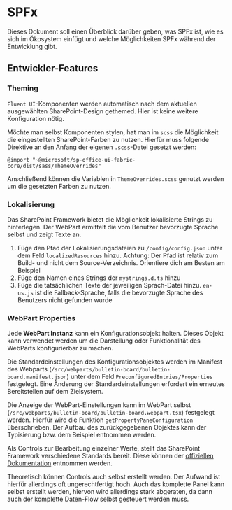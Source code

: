 # SPFx

Dieses Dokument soll einen Überblick darüber geben, was SPFx ist, wie es sich im Ökosystem einfügt und welche Möglichkeiten SPFx während der Entwicklung gibt.

## Entwickler-Features

### Theming

`Fluent UI`-Komponenten werden automatisch nach dem aktuellen ausgewählten SharePoint-Design gethemed. Hier ist keine weitere Konfiguration nötig.

Möchte man selbst Komponenten stylen, hat man im `scss` die Möglichkeit die eingestellten SharePoint-Farben zu nutzen. Hierfür muss folgende Direktive an den Anfang der eigenen `.scss`-Datei gesetzt werden:

```
@import "~@microsoft/sp-office-ui-fabric-core/dist/sass/ThemeOverrides"
```

Anschließend können die Variablen in `ThemeOverrides.scss` genutzt werden um die gesetzten Farben zu nutzen.

### Lokalisierung

Das SharePoint Framework bietet die Möglichkeit lokalisierte Strings zu hinterlegen.
Der WebPart ermittelt die vom Benutzer bevorzugte Sprache selbst und zeigt Texte an.

1. Füge den Pfad der Lokalisierungsdateien zu `/config/config.json` unter dem Feld `localizedResources` hinzu. Achtung: Der Pfad ist relativ zum Build- und nicht dem Source-Verzeichnis. Orientiere dich am Besten am Beispiel
2. Füge den Namen eines Strings der `mystrings.d.ts` hinzu
3. Füge die tatsächlichen Texte der jeweiligen Sprach-Datei hinzu. `en-us.js` ist die Fallback-Sprache, falls die bevorzugte Sprache des Benutzers nicht gefunden wurde

### WebPart Properties

Jede **WebPart Instanz** kann ein Konfigurationsobjekt halten.
Dieses Objekt kann verwendet werden um die Darstellung oder Funktionalität des WebParts konfigurierbar zu machen.

Die Standardeinstellungen des Konfigurationsobjektes werden im Manifest des Webparts (`/src/webparts/bulletin-board/bulletin-board.manifest.json`) unter dem Feld `PreconfiguredEntries/Properties` festgelegt.
Eine Änderung der Standardeinstellungen erfordert ein erneutes Bereitstellen auf dem Zielsystem.

Die Anzeige der WebPart-Einstellungen kann im WebPart selbst (`/src/webparts/bulletin-board/bulletin-board.webpart.tsx`) festgelegt werden. Hierfür wird die Funktion `getPropertyPaneConfiguration` überschrieben.
Der Aufbau des zurückgegebenen Objektes kann der Typisierung bzw. dem Beispiel entnommen werden.

Als Controls zur Bearbeitung einzelner Werte, stellt das SharePoint Framework verschiedene Standards bereit. Diese können der [offiziellen Dokumentation](https://docs.microsoft.com/de-de/sharepoint/dev/spfx/web-parts/basics/integrate-with-property-pane) entnommen werden.

Theoretisch können Controls auch selbst erstellt werden. Der Aufwand ist hierfür allerdings oft ungerechtfertigt hoch. Auch das komplette Panel kann selbst erstellt werden, hiervon wird allerdings stark abgeraten, da dann auch der komplette Daten-Flow selbst gesteuert werden muss.
